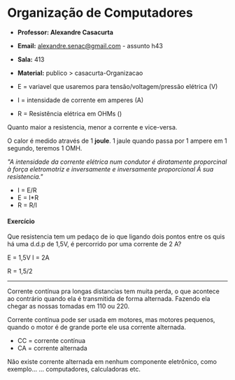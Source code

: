 # Organização de Computadores

* __Professor: Alexandre Casacurta__
* __Email:__ alexandre.senac@gmail.com - assunto h43
* __Sala:__ 413
* __Material:__ publico > casacurta-Organizacao


* E = variavel que usaremos para tensão/voltagem/pressão elétrica (V)
* I = intensidade de corrente em amperes (A)
* R = Resistência elétrica em OHMs ()

Quanto maior a resistencia, menor a corrente e vice-versa.

O calor é medido através de 1 __joule__.
1 jaule quando passa por 1 ampere em 1 segundo, teremos 1 OMH.

_"A intensidade da corrente elétrica num condutor é diratamente proporcinal à força eletromotriz e inversamente e inversamente proporcional Á sua resistencia."_

* I = E/R
* E = I*R
* R = R/I


#### Exercício
Que resistencia tem um pedaço de io que ligando dois pontos entre os quis há uma d.d.p de 1,5V, é percorrido por uma corrente de 2 A?

E = 1,5V
I = 2A

R = 1,5/2

---------------------------

Corrente contínua pra longas distancias tem muita perda, o que acontece ao contrário quando ela é transmitida de forma alternada. Fazendo ela chegar as nossas tomadas em 110 ou 220.

Corrente contínua pode ser usada em motores, mas motores pequenos, quando o motor é de grande porte ele usa corrente alternada.

* CC = corrente contínua
* CA = corrente alternada

Não existe corrente alternada em nenhum componente eletrônico, como exemplo...
... computadores, calculadoras etc.


